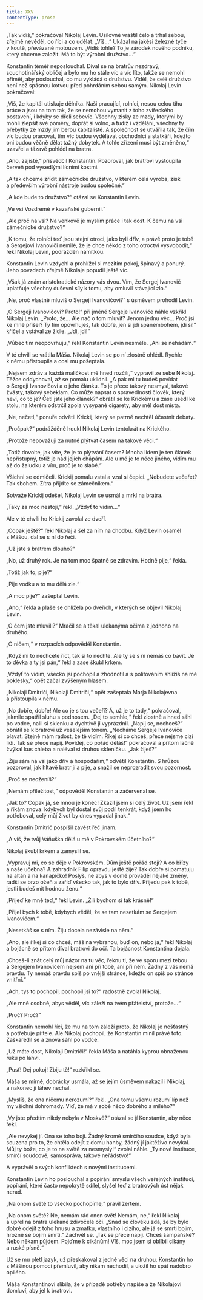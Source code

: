 ```yaml
---
title: XXV
contentType: prose
---
```


<section>

„Tak vidíš,“ pokračoval Nikolaj Levin. Usilovně vraštil čelo a trhal sebou, zřejmě nevěděl, co říci a co udělat. „Víš…“ Ukázal na jakési železné tyče v koutě, převázané motouzem. „Vidíš tohle? To je zárodek nového podniku, který chceme založit. Má to být výrobní družstvo…“

Konstantin téměř neposlouchal. Díval se na bratrův nezdravý, souchotinářský obličej a bylo mu ho stále víc a víc líto, takže se nemohl přimět, aby poslouchal, co mu vykládá o družstvu. Viděl, že celé družstvo není než spásnou kotvou před pohrdáním sebou samým. Nikolaj Levin pokračoval:

„Víš, že kapitál utiskuje dělníka. Naši pracující, rolníci, nesou celou tíhu práce a jsou na tom tak, že se nemohou vymanit z toho zvířeckého postavení, i kdyby se dřeli sebevíc. Všechny zisky ze mzdy, kterými by mohli zlepšit své poměry, dopřát si volno, a tudíž i vzdělání, všechny ty přebytky ze mzdy jim berou kapitalisté. A společnost se utvářila tak, že čím víc budou pracovat, tím víc budou vydělávat obchodníci a statkáři, kdežto oni budou věčně dělat tažný dobytek. A tohle zřízení musí být změněno,“ uzavřel a tázavě pohlédl na bratra.

„Ano, zajisté,“ přisvědčil Konstantin. Pozoroval, jak bratrovi vystoupila červeň pod vysedlými lícními kostmi.

„A tak chceme zřídit zámečnické družstvo, v kterém celá výroba, zisk a především výrobní nástroje budou společné.“

„A kde bude to družstvo?“ otázal se Konstantin Levin.

„Ve vsi Vozdremě v kazaňské gubernii.“

„Ale proč na vsi? Na venkově je myslím práce i tak dost. K čemu na vsi zámečnické družstvo?“

„K tomu, že rolníci teď jsou stejní otroci, jako byli dřív, a právě proto je tobě a Sergejovi Ivanoviči nemilé, že je chce někdo z toho otroctví vysvobodit,“ řekl Nikolaj Levin, podrážděn námitkou.

Konstantin Levin vzdychl a prohlížel si mezitím pokoj, špinavý a ponurý. Jeho povzdech zřejmě Nikolaje popudil ještě víc.

„Však já znám aristokratické názory vás dvou. Vím, že Sergej Ivanovič uplatňuje všechny duševní síly k tomu, aby omluvil stávající zlo.“

„Ne, proč vlastně mluvíš o Sergeji Ivanovičovi?“ s úsměvem prohodil Levin.

„O Sergeji Ivanovičovi? Proto!“ při jméně Sergeje Ivanoviče náhle vzkřikl Nikolaj Levin. „Proto, že… Ale nač o tom mluvit? Jenom jednu věc… Proč jsi ke mně přišel? Ty tím opovrhuješ, tak dobře, jen si jdi spánembohem, jdi si!“ křičel a vstával ze židle. „Jdi, jdi!“

„Vůbec tím neopovrhuju,“ řekl Konstantin Levin nesměle. „Ani se nehádám.“

V té chvíli se vrátila Máša. Nikolaj Levin se po ní zlostně ohlédl. Rychle k němu přistoupila a cosi mu pošeptala.

„Nejsem zdráv a každá maličkost mě hned rozčilí,“ vypravil ze sebe Nikolaj. Těžce oddychoval, až se pomalu uklidnil. „A pak mi tu budeš povídat o Sergeji Ivanovičovi a o jeho článku. To je přece takový nesmysl, takové žvásty, takový sebeklam. Co může napsat o spravedlnosti člověk, který neví, co to je? Četl jste jeho článek?“ obrátil se ke Krickému a zase usedl ke stolu, na kterém odstrčil zpola vysypané cigarety, aby měl dost místa.

„Ne, nečetl,“ ponuře odvětil Krickij, který se patrně nechtěl účastnit debaty.

„Pročpak?“ podrážděně houkl Nikolaj Levin tentokrát na Krického.

„Protože nepovažuji za nutné plýtvat časem na takové věci.“

„Totiž dovolte, jak víte, že je to plýtvání časem? Mnoha lidem je ten článek nepřístupný, totiž je nad jejich chápání. Ale u mě je to něco jiného, vidím mu až do žaludku a vím, proč je to slabé.“

Všichni se odmlčeli. Krickij pomalu vstal a vzal si čepici. „Nebudete večeřet? Tak sbohem. Zítra přijďte se zámečníkem.“

Sotvaže Krickij odešel, Nikolaj Levin se usmál a mrkl na bratra.

„Taky za moc nestojí,“ řekl. „Vždyť to vidím…“

Ale v té chvíli ho Krickij zavolal ze dveří.

„Copak ještě?“ řekl Nikolaj a šel za ním na chodbu. Když Levin osaměl s Mášou, dal se s ní do řeči.

„Už jste s bratrem dlouho?“

„No, už druhý rok. Je na tom moc špatně se zdravím. Hodně pije,“ řekla.

„Totiž jak to, pije?“

„Pije vodku a to mu dělá zle.“

„A moc pije?“ zašeptal Levin.

„Ano,“ řekla a plaše se ohlížela po dveřích, v kterých se objevil Nikolaj Levin.

„O čem jste mluvili?“ Mračil se a těkal ulekanýma očima z jednoho na druhého.

„O ničem,“ v rozpacích odpověděl Konstantin.

„Když mi to nechcete říct, tak si to nechte. Ale ty se s ní nemáš co bavit. Je to děvka a ty jsi pán,“ řekl a zase škubl krkem.

„Vždyť to vidím, všecko jsi pochopil a zhodnotil a s politováním shlížíš na mé poklesky,“ opět začal zvýšeným hlasem.

„Nikolaji Dmitriči, Nikolaji Dmitriči,“ opět zašeptala Marja Nikolajevna a přistoupila k němu.

„No dobře, dobře! Ale co je s tou večeří? Á, už je to tady,“ pokračoval, jakmile spatřil sluhu s podnosem. „Dej to semhle,“ řekl zlostně a hned sáhl po vodce, nalil si sklenku a dychtivě ji vyprázdnil. „Napij se, nechceš?“ obrátil se k bratrovi už veselejším tónem. „Necháme Sergeje Ivanoviče plavat. Stejně mám radost, že tě vidím. Říkej si co chceš, přece nejsme cizí lidi. Tak se přece napij. Povídej, co pořád děláš!“ pokračoval a přitom lačně žvýkal kus chleba a naléval si druhou skleničku. „Jak žiješ?“

„Žiju sám na vsi jako dřív a hospodařím,“ odvětil Konstantin. S hrůzou pozoroval, jak hltavě bratr jí a pije, a snažil se neprozradit svou pozornost.

„Proč se neoženíš?“

„Nemám příležitost,“ odpověděl Konstantin a začervenal se.

„Jak to? Copak já, se mnou je konec! Zkazil jsem si celý život. Už jsem řekl a říkám znova: kdybych byl dostal svůj podíl tenkrát, když jsem ho potřeboval, celý můj život by dnes vypadal jinak.“

Konstantin Dmitrič pospíšil zavést řeč jinam.

„A víš, že tvůj Váňuška dělá u mě v Pokrovském účetního?“

Nikolaj škubl krkem a zamyslil se.

„Vypravuj mi, co se děje v Pokrovském. Dům ještě pořád stojí? A co břízy a naše učebna? A zahradník Filip opravdu ještě žije? Tak dobře si pamatuju na altán a na kanapíčko! Poslyš, ne abys v domě prováděl nějaké změny, radši se brzo ožeň a zařiď všecko tak, jak to bylo dřív. Přijedu pak k tobě, jestli budeš mít hodnou ženu.“

„Přijeď ke mně teď,“ řekl Levin. „Žili bychom si tak krásně!“

„Přijel bych k tobě, kdybych věděl, že se tam nesetkám se Sergejem Ivanovičem.“

„Nesetkáš se s ním. Žiju docela nezávisle na něm.“

„Ano, ale říkej si co chceš, máš na vybranou, buď on, nebo já,“ řekl Nikolaj a bojácně se přitom díval bratrovi do očí. Ta bojácnost Konstantina dojala.

„Chceš-li znát celý můj názor na tu věc, řeknu ti, že ve sporu mezi tebou a Sergejem Ivanovičem nejsem ani při tobě, ani při něm. Žádný z vás nemá pravdu. Ty nemáš pravdu spíš po vnější stránce, kdežto on spíš po stránce vnitřní.“

„Ach, tys to pochopil, pochopil jsi to?“ radostně zvolal Nikolaj.

„Ale mně osobně, abys věděl, víc záleží na tvém přátelství, protože…“

„Proč? Proč?“

Konstantin nemohl říci, že mu na tom záleží proto, že Nikolaj je nešťastný a potřebuje přítele. Ale Nikolaj pochopil, že Konstantin mínil právě toto. Zaškaredil se a znova sáhl po vodce.

„Už máte dost, Nikolaji Dmitriči!“ řekla Máša a natáhla kyprou obnaženou ruku po láhvi.

„Pusť! Dej pokoj! Zbiju tě!“ rozkřikl se.

Máša se mírně, dobrácky usmála, až se jejím úsměvem nakazil i Nikolaj, a nakonec jí láhev nechal.

„Myslíš, že ona ničemu nerozumí?“ řekl. „Ona tomu všemu rozumí líp než my všichni dohromady. Viď, že má v sobě něco dobrého a milého?“

„Vy jste předtím nikdy nebyla v Moskvě?“ otázal se jí Konstantin, aby něco řekl.

„Ale nevykej jí. Ona se toho bojí. Žádný kromě smírčího soudce, když byla souzena pro to, že chtěla odejít z domu hanby, žádný jí jaktěživo nevykal. Můj ty bože, co je to na světě za nesmysly!“ zvolal náhle. „Ty nové instituce, smírčí soudcové, samospráva, takové neřádstvo!“

A vyprávěl o svých konfliktech s novými institucemi.

Konstantin Levin ho poslouchal a popírání smyslu všech veřejných institucí, popírání, které často nepokrytě sdílel, slyšel teď z bratrových úst nějak nerad.

„Na onom světě to všecko pochopíme,“ pravil žertem.

„Na onom světě? Ne, nemám rád onen svět! Nemám, ne,“ řekl Nikolaj a upřel na bratra ulekané zdivočelé oči. „Snad se člověku zdá, že by bylo dobré odejít z toho hnusu a zmatku, vlastního i cizího, ale já se smrti bojím, hrozně se bojím smrti.“ Zachvěl se. „Tak se přece napij. Chceš šampaňské? Nebo někam půjdem. Pojďme k cikánům! Víš, moc jsem si oblíbil cikány a ruské písně.“

Už se mu pletl jazyk, už přeskakoval z jedné věci na druhou. Konstantin ho s Mášinou pomocí přemluvil, aby nikam nechodil, a uložil ho spát nadobro opilého.

Máša Konstantinovi slíbila, že v případě potřeby napíše a že Nikolajovi domluví, aby jel k bratrovi.

</section>

